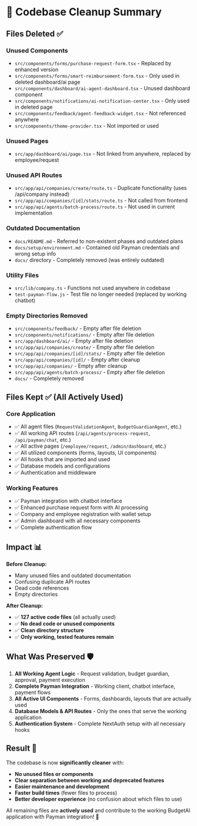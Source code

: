 # 🧹 Codebase Cleanup Summary

## Files Deleted ✅

### **Unused Components**
- `src/components/forms/purchase-request-form.tsx` - Replaced by enhanced version
- `src/components/forms/smart-reimbursement-form.tsx` - Only used in deleted dashboard/ai page
- `src/components/dashboard/ai-agent-dashboard.tsx` - Unused dashboard component
- `src/components/notifications/ai-notification-center.tsx` - Only used in deleted page
- `src/components/feedback/agent-feedback-widget.tsx` - Not referenced anywhere
- `src/components/theme-provider.tsx` - Not imported or used

### **Unused Pages**
- `src/app/dashboard/ai/page.tsx` - Not linked from anywhere, replaced by employee/request

### **Unused API Routes**
- `src/app/api/companies/create/route.ts` - Duplicate functionality (uses /api/company instead)
- `src/app/api/companies/[id]/stats/route.ts` - Not called from frontend
- `src/app/api/agents/batch-process/route.ts` - Not used in current implementation

### **Outdated Documentation**
- `docs/README.md` - Referred to non-existent phases and outdated plans
- `docs/setup/environment.md` - Contained old Payman credentials and wrong setup info
- `docs/` directory - Completely removed (was entirely outdated)

### **Utility Files**
- `src/lib/company.ts` - Functions not used anywhere in codebase
- `test-payman-flow.js` - Test file no longer needed (replaced by working chatbot)

### **Empty Directories Removed**
- `src/components/feedback/` - Empty after file deletion
- `src/components/notifications/` - Empty after file deletion  
- `src/app/dashboard/ai/` - Empty after file deletion
- `src/app/api/companies/create/` - Empty after file deletion
- `src/app/api/companies/[id]/stats/` - Empty after file deletion
- `src/app/api/companies/[id]/` - Empty after cleanup
- `src/app/api/companies/` - Empty after cleanup
- `src/app/api/agents/batch-process/` - Empty after file deletion
- `docs/` - Completely removed

## Files Kept ✅ (All Actively Used)

### **Core Application**
- ✅ All agent files (`RequestValidationAgent`, `BudgetGuardianAgent`, etc.)
- ✅ All working API routes (`/api/agents/process-request`, `/api/payman/chat`, etc.)
- ✅ All active pages (`/employee/request`, `/admin/dashboard`, etc.)
- ✅ All utilized components (forms, layouts, UI components)
- ✅ All hooks that are imported and used
- ✅ Database models and configurations
- ✅ Authentication and middleware

### **Working Features**
- ✅ Payman integration with chatbot interface
- ✅ Enhanced purchase request form with AI processing
- ✅ Company and employee registration with wallet setup
- ✅ Admin dashboard with all necessary components
- ✅ Complete authentication flow

## Impact 📊

**Before Cleanup:**
- Many unused files and outdated documentation
- Confusing duplicate API routes
- Dead code references
- Empty directories

**After Cleanup:**
- ✅ **127 active code files** (all actually used)
- ✅ **No dead code or unused components**
- ✅ **Clean directory structure**
- ✅ **Only working, tested features remain**

## What Was Preserved 🛡️

1. **All Working Agent Logic** - Request validation, budget guardian, approval, payment execution
2. **Complete Payman Integration** - Working client, chatbot interface, payment flows
3. **All Active UI Components** - Forms, dashboards, layouts that are actually used
4. **Database Models & API Routes** - Only the ones that serve the working application
5. **Authentication System** - Complete NextAuth setup with all necessary hooks

## Result 🎯

The codebase is now **significantly cleaner** with:
- **No unused files or components**
- **Clear separation between working and deprecated features** 
- **Easier maintenance and development**
- **Faster build times** (fewer files to process)
- **Better developer experience** (no confusion about which files to use)

All remaining files are **actively used** and contribute to the working BudgetAI application with Payman integration! 🚀 